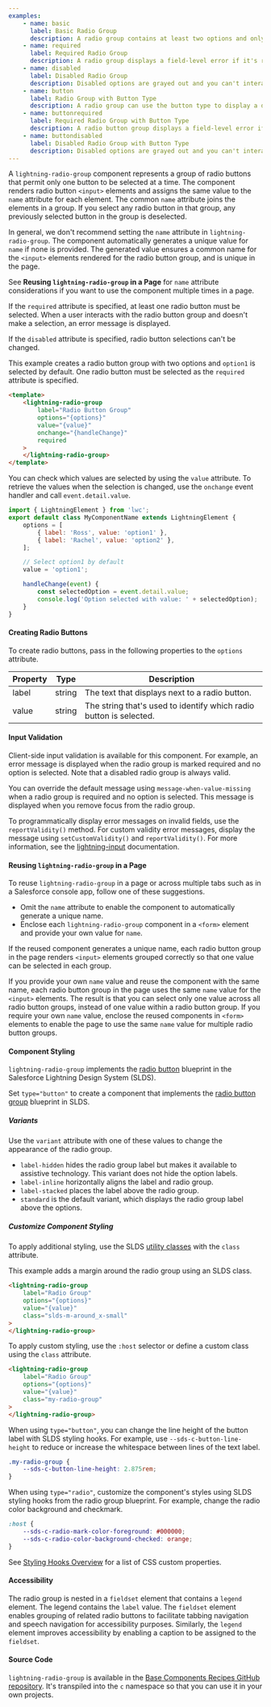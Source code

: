 ```yaml
---
examples:
    - name: basic
      label: Basic Radio Group
      description: A radio group contains at least two options and only one can be selected.
    - name: required
      label: Required Radio Group
      description: A radio group displays a field-level error if it's required and no option is selected after the first interaction.
    - name: disabled
      label: Disabled Radio Group
      description: Disabled options are grayed out and you can't interact with them.
    - name: button
      label: Radio Group with Button Type
      description: A radio group can use the button type to display a different visual style.
    - name: buttonrequired
      label: Required Radio Group with Button Type
      description: A radio button group displays a field-level error if it's required and no option is selected after the first interaction.
    - name: buttondisabled
      label: Disabled Radio Group with Button Type
      description: Disabled options are grayed out and you can't interact with them.
---
```


A `lightning-radio-group` component represents a group of radio buttons that permit only
one button to be selected at a time. The component renders radio button `<input>` elements
and assigns the same value to the `name` attribute for each element. The common
`name` attribute joins the elements in a group. If you select any radio button in that
group, any previously selected button in the group is deselected.

In general, we don't recommend setting the `name` attribute in `lightning-radio-group`.
The component automatically generates a unique value for `name` if none is provided. The generated value ensures
a common name for the `<input>` elements rendered for the radio button group, and is unique in the page.

See **Reusing `lightning-radio-group` in a Page** for `name` attribute considerations if you want to use the component multiple times in a page.

If the `required` attribute is specified, at least one radio button must be selected.
When a user interacts with the radio button group and doesn't make a selection, an
error message is displayed.

If the `disabled` attribute is specified, radio button selections can't be changed.

This example creates a radio button group with two options and `option1` is selected
by default. One radio button must be selected as the `required` attribute is
specified.

```html
<template>
    <lightning-radio-group
        label="Radio Button Group"
        options="{options}"
        value="{value}"
        onchange="{handleChange}"
        required
    >
    </lightning-radio-group>
</template>
```

You can check which values are selected by using the `value` attribute.
To retrieve the values when the selection is changed, use the `onchange` event handler and call
`event.detail.value`.

```javascript
import { LightningElement } from 'lwc';
export default class MyComponentName extends LightningElement {
    options = [
        { label: 'Ross', value: 'option1' },
        { label: 'Rachel', value: 'option2' },
    ];

    // Select option1 by default
    value = 'option1';

    handleChange(event) {
        const selectedOption = event.detail.value;
        console.log('Option selected with value: ' + selectedOption);
    }
}
```

#### Creating Radio Buttons

To create radio buttons, pass in the following properties to the `options` attribute.

| Property | Type   | Description                                                        |
| -------- | ------ | ------------------------------------------------------------------ |
| label    | string | The text that displays next to a radio button.                     |
| value    | string | The string that's used to identify which radio button is selected. |

#### Input Validation

Client-side input validation is available for this component. For example, an error message is displayed when the radio group is marked required and no option is selected. Note that a disabled radio group is always valid.

You can override the default message using `message-when-value-missing` when a radio group is required and no option is selected. This message is displayed when you remove focus from the radio group.

To programmatically display error messages on invalid fields, use the `reportValidity()` method. For custom validity error messages, display the message using `setCustomValidity()` and `reportValidity()`. For more information, see the [lightning-input](/docs/component-library/bundle/lightning-input/documentation) documentation.

#### Reusing `lightning-radio-group` in a Page

To reuse `lightning-radio-group` in a page or across multiple tabs such as in a Salesforce console app,
follow one of these suggestions.

-   Omit the `name` attribute to enable the component to automatically generate a unique name.
-   Enclose each `lightning-radio-group` component in a `<form>` element and provide your own value for `name`.

If the reused component generates a unique name, each radio button group in the page renders
`<input>` elements grouped correctly so that one value can be selected in each group.

If you provide your own `name` value and reuse the
component with the same name, each radio button group in the page uses the same `name` value for the `<input>` elements.
The result is that you can select only one value across all radio button groups, instead of
one value within a radio button group. If you require your own `name` value, enclose the
reused components in `<form>` elements to enable the page to use the same `name` value for multiple radio
button groups.

#### Component Styling

`lightning-radio-group` implements the
[radio button](https://www.lightningdesignsystem.com/components/radio-group/) blueprint in the
Salesforce Lightning Design System (SLDS).

Set `type="button"` to create a component that implements the
[radio button group](https://www.lightningdesignsystem.com/components/radio-button-group/) blueprint in SLDS.

##### Variants

Use the `variant` attribute with one of these values to change the appearance of the radio group.

-   `label-hidden` hides the radio group label but makes it available to assistive technology. This variant does not hide the option labels.
-   `label-inline` horizontally aligns the label and radio group.
-   `label-stacked` places the label above the radio group.
-   `standard` is the default variant, which displays the radio group label above the options.

##### Customize Component Styling

To apply additional styling, use the SLDS [utility classes](https://www.lightningdesignsystem.com/utilities/alignment) with the `class` attribute.

This example adds a margin around the radio group using an SLDS class.

```html
<lightning-radio-group
    label="Radio Group"
    options="{options}"
    value="{value}"
    class="slds-m-around_x-small"
>
</lightning-radio-group>
```

To apply custom styling, use the `:host` selector or define a custom class using the `class` attribute.

```html
<lightning-radio-group
    label="Radio Group"
    options="{options}"
    value="{value}"
    class="my-radio-group"
>
</lightning-radio-group>
```

When using `type="button"`, you can change the line height of the button label with SLDS styling hooks. For example, use `--sds-c-button-line-height` to reduce or increase the whitespace between lines of the text label.

```css
.my-radio-group {
    --sds-c-button-line-height: 2.875rem;
}
```

When using `type="radio"`, customize the component's styles using SLDS styling hooks from the radio group blueprint. For example, change the radio color background and checkmark.

```css
:host {
    --sds-c-radio-mark-color-foreground: #000000;
    --sds-c-radio-color-background-checked: orange;
}
```

See [Styling Hooks Overview](https://www.lightningdesignsystem.com/components/radio-group/#Styling-Hooks-Overview) for a list of CSS custom properties.

#### Accessibility

The radio group is nested in a `fieldset` element that contains a `legend`
element. The legend contains the `label` value. The `fieldset` element enables
grouping of related radio buttons to facilitate tabbing navigation and speech
navigation for accessibility purposes. Similarly, the `legend` element
improves accessibility by enabling a caption to be assigned to the `fieldset`.

#### Source Code

`lightning-radio-group` is available in the [Base Components Recipes GitHub repository](https://github.com/salesforce/base-components-recipes#documentation). It's transpiled into the `c` namespace so that you can use it in your own projects.
